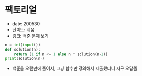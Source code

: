 # 팩토리얼
* date: 200530
* 난이도: 쉬움
* 링크: [백준 문제 보기](https://www.acmicpc.net/problem/10872)

```python
n = int(input())
def solution(n):
    return (1 if n <= 1 else n * solution(n-1))
print(solution(n))
```
* 백준을 오랜만에 풀어서, 그냥 함수만 정의해서 제출했더니 자꾸 오답뜸
